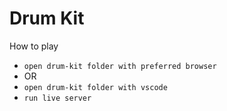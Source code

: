 # Drum Kit

How to play
- `open drum-kit folder with preferred browser`
- OR
- `open drum-kit folder with vscode`
- `run live server`

